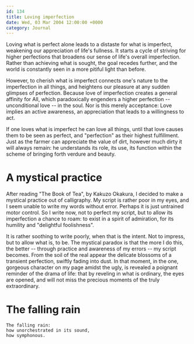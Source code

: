 ```yaml
---
id: 134
title: Loving imperfection
date: Wed, 03 Mar 2004 12:00:00 +0000
category: Journal
---
```


Loving what is perfect alone leads to a distaste for what is imperfect,
weakening our appreciation of life's fullness.  It starts a cycle of
striving for higher perfections that broadens our sense of life's
overall imperfection.  Rather than achieving what is sought, the goal
recedes further, and the world is constantly seen in a more pitiful
light than before.

However, to cherish what is imperfect connects one's nature to the
imperfection in all things, and heightens our pleasure at any sudden
glimpses of perfection.  Because love of imperfection creates a general
affinity for All, which paradoxically engenders a higher perfection --
unconditional love -- in the soul.  Nor is this merely acceptance: Love
implies an active awareness, an appreciation that leads to a willingness
to act.

If one loves what is imperfect he can love all things, until that love
causes them to be seen as perfect, and "perfection" as their highest
fulfillment.  Just as the farmer can appreciate the value of dirt,
however much dirty it will always remain: he understands its role, its
use, its function within the scheme of bringing forth verdure and
beauty.

# A mystical practice

After reading "The Book of Tea", by Kakuzo Okakura, I decided to make a
mystical practice out of calligraphy.  My script is rather poor in my
eyes, and I seem unable to write my words without error.  Perhaps it is
just untrained motor control.  So I write now, not to perfect my script,
but to allow its imperfection a chance to roam: to exist in a spirit of
admiration, for its humility and "delightful foolishness".

It is rather soothing to write poorly, when that is the intent.  Not to
impress, but to allow what is, to be.  The mystical paradox is that the
more I do this, the better -- through practice and awareness of my
errors -- my script becomes.  From the soil of the real appear the
delicate blossoms of a transient perfection, swiftly fading into dust.
In that moment, in the one, gorgeous character on my page amidst the
ugly, is revealed a poignant reminder of the drama of life: that by
reveling in what is ordinary, the eyes are opened, and will not miss the
precious moments of the truly extraordinary.

# The falling rain

    The falling rain:  
    how unorchestrated in its sound,  
    how symphonous.



